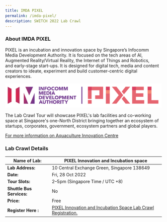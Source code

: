 ```yaml
---
title: IMDA PIXEL
permalink: /imda-pixel/
description: SWITCH 2022 Lab Crawl
---
```

### **About IMDA PIXEL** 

PIXEL is an incubation and innovation space by Singapore’s Infocomm Media Development Authority. It is focused on the tech areas of AI, Augmented Reality/Virtual Reality, the Internet of Things and Robotics, and early-stage start-ups. It is designed for digital tech, media and content creators to ideate, experiment and build customer-centric digital experiences.

![IMDA PIXEL Lab Crawl SWITCH 2022](/images/pixel%20logo%20high%20res%20whitebackground%20-%20Kang%20Min.png)

The Lab Crawl Tour will showcase PIXEL's lab facilities and co-working space at Singapore's one-North District bringing together an ecosystem of startups, corporates, government, ecosystem partners and global players.

[For more information on Aquaculture Innovation Centre](https://impixel.imda.gov.sg/)
 
### **Lab Crawl Details**

| **Name of Lab:** | PIXEL Innovation and Incubation space |
| -------- | -------- |
| **Lab Address:** |10 Central Exchange Green, Singapore 138649|
|**Date:** | Fri, 28 Oct 2022 |
|**Tour Slots:** | 2–5pm (Singapore Time / UTC +8) |
|**Shuttle Bus Services:** | No |
|**Price:** | Free |
|**Register Here :** | [PIXEL Innovation and Incubation Space Lab Crawl Registration.](https://docs.google.com/forms/d/e/1FAIpQLScvTWTyAv4sRQdCxpSIlvtzoW4DDRfxArzc9Yi2BBAxGEe63Q/viewform) |